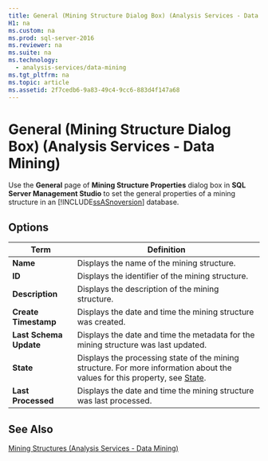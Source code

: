 ```yaml
---
title: General (Mining Structure Dialog Box) (Analysis Services - Data Mining)
H1: na
ms.custom: na
ms.prod: sql-server-2016
ms.reviewer: na
ms.suite: na
ms.technology: 
  - analysis-services/data-mining
ms.tgt_pltfrm: na
ms.topic: article
ms.assetid: 2f7cedb6-9a83-49c4-9cc6-883d4f147a68
---
```

# General (Mining Structure Dialog Box) (Analysis Services - Data Mining)
  Use the **General** page of **Mining Structure Properties** dialog box in **SQL Server Management Studio** to set the general properties of a mining structure in an [!INCLUDE[ssASnoversion](../../Token/Other/ssASnoversion_md.md)] database.  
  
## Options  
  
|Term|Definition|  
|----------|----------------|  
|**Name**|Displays the name of the mining structure.|  
|**ID**|Displays the identifier of the mining structure.|  
|**Description**|Displays the description of the mining structure.|  
|**Create Timestamp**|Displays the date and time the mining structure was created.|  
|**Last Schema Update**|Displays the date and time the metadata for the mining structure was last updated.|  
|**State**|Displays the processing state of the mining structure. For more information about the values for this property, see [State](assetId:///P:Microsoft.AnalysisServices.ProcessableMajorObject.State).|  
|**Last Processed**|Displays the date and time the mining structure was last processed.|  
  
## See Also  
 [Mining Structures &#40;Analysis Services - Data Mining&#41;](../../Topics/TopicNameNotContainA/Mining-Structures--Analysis-Services---Data-Mining-.md)  
  
  